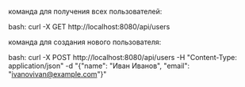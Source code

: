 команда для получения всех пользователей:

 bash:  curl -X GET http://localhost:8080/api/users

команда для создания нового пользователя: 

 bash:  curl -X POST http://localhost:8080/api/users -H "Content-Type: application/json" -d "{\"name\": \"Иван Иванов\", \"email\": \"ivanovivan@example.com\"}"


